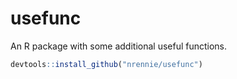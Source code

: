 # usefunc

An R package with some additional useful functions.

``` r
devtools::install_github("nrennie/usefunc")
```
